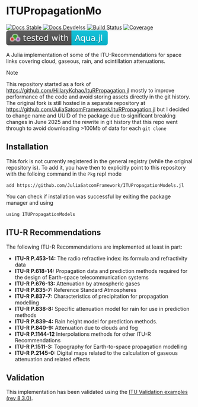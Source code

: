# ITUPropagationMo
[![Docs Stable](https://img.shields.io/badge/docs-stable-blue.svg)](https://juliasatcomframework.github.io/ITUPropagationModels.jl/stable)
[![Docs Dev](https://img.shields.io/badge/docs-dev-blue.svg)](https://juliasatcomframework.github.io/ITUPropagationModels.jl/dev)delss
[![Build Status](https://github.com/JuliaSatcomFramework/ITUPropagationModels.jl/actions/workflows/CI.yml/badge.svg?branch=master)](https://github.com/JuliaSatcomFramework/ITUPropagationModels.jl/actions/workflows/CI.yml?query=branch%3Amaster)
[![Coverage](https://codecov.io/gh/JuliaSatcomFramework/ITUPropagationModels.jl/branch/master/graph/badge.svg)](https://codecov.io/gh/JuliaSatcomFramework/ITUPropagationModels.jl)
[![Aqua QA](https://raw.githubusercontent.com/JuliaTesting/Aqua.jl/master/badge.svg)](https://github.com/JuliaTesting/Aqua.jl)

A Julia implementation of some of the ITU-Recommendations for space links covering cloud, gaseous, rain, and scintillation attenuations.

> [!NOTE]
> This repository started as a fork of https://github.com/HillaryKchao/ItuRPropagation.jl mostly to improve performance of the code and avoid storing assets directly in the git history. The original fork is still hosted in a separate repository at https://github.com/JuliaSatcomFramework/ItuRPropagation.jl but I decided to change name and UUID of the package due to significant breaking changes in June 2025 and the rewrite in git history that this repo went through to avoid downloading >100Mb of data for each `git clone`

## Installation
This fork is not currently registered in the general registry (while the original repository is).
To add it, you have then to explicitly point to this repository with the folloing command in the `Pkg` repl mode
```
add https://github.com/JuliaSatcomFramework/ITUPropagationModels.jl
```
You can check if installation was successful by exiting the package manager and using
```
using ITUPropagationModels
```

## ITU-R Recommendations
The following ITU-R Recommendations are implemented at least in part:
*   **ITU-R P.453-14:** The radio refractive index: its formula and refractivity data
*   **ITU-R P.618-14:** Propagation data and prediction methods required for the design of Earth-space telecommunication systems
*   **ITU-R P.676-13:** Attenuation by atmospheric gases
*   **ITU-R P.835-7:** Reference Standard Atmospheres
*   **ITU-R P.837-7:** Characteristics of precipitation for propagation modelling
*   **ITU-R P.838-8:** Specific attenuation model for rain for use in prediction methods
*   **ITU-R P.839-4:** Rain height model for prediction methods.
*   **ITU-R P.840-9:** Attenuation due to clouds and fog 
*   **ITU-R P.1144-12** Interpolations methods for other ITU-R Recommendations
*   **ITU-R P.1511-3:** Topography for Earth-to-space propagation modelling
*   **ITU-R P.2145-0:** Digital maps related to the calculation of gaseous attenuation and related effects

##  Validation
This implementation has been validated using the [ITU Validation examples (rev 8.3.0)](https://www.itu.int/en/ITU-R/study-groups/rsg3/ionotropospheric/CG-3M3J-13-ValEx-Rev8.3.0.xlsx).
